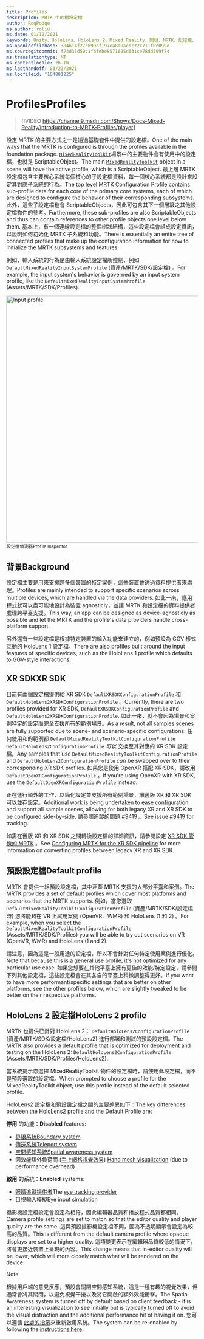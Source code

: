 ```yaml
---
title: Profiles
description: MRTK 中的檔設定檔
author: RogPodge
ms.author: roliu
ms.date: 01/12/2021
keywords: Unity、HoloLens、HoloLens 2、Mixed Reality、開發、MRTK、設定檔、
ms.openlocfilehash: 384614f27c099af197ea8a9aedc72c711f0c099e
ms.sourcegitcommit: f74d33d50c1fbfebe8571695d631ce78dd599f74
ms.translationtype: MT
ms.contentlocale: zh-TW
ms.lasthandoff: 03/23/2021
ms.locfileid: "104881225"
---
```

# <a name="profiles"></a><span data-ttu-id="4e217-104">Profiles</span><span class="sxs-lookup"><span data-stu-id="4e217-104">Profiles</span></span>

> [!VIDEO https://channel9.msdn.com/Shows/Docs-Mixed-Reality/Introduction-to-MRTK-Profiles/player]

<span data-ttu-id="4e217-105">設定 MRTK 的主要方式之一是透過基礎套件中提供的設定檔。</span><span class="sxs-lookup"><span data-stu-id="4e217-105">One of the main ways that the MRTK is configured is through the profiles available in the foundation package.</span></span> <span data-ttu-id="4e217-106">[`MixedRealityToolkit`](xref:Microsoft.MixedReality.Toolkit.MixedRealityToolkit)場景中的主要物件會有使用中的設定檔，也就是 ScriptableObject。</span><span class="sxs-lookup"><span data-stu-id="4e217-106">The main [`MixedRealityToolkit`](xref:Microsoft.MixedReality.Toolkit.MixedRealityToolkit) object in a scene will have the active profile, which is a ScriptableObject.</span></span> <span data-ttu-id="4e217-107">最上層 MRTK 設定檔包含主要核心系統每個核心的子設定檔資料，每一個核心系統都是設計來設定其對應子系統的行為。</span><span class="sxs-lookup"><span data-stu-id="4e217-107">The top level MRTK Configuration Profile contains sub-profile data for each core of the primary core systems, each of which are designed to configure the behavior of their corresponding subsystems.</span></span> <span data-ttu-id="4e217-108">此外，這些子設定檔也會 ScriptableObjects，因此可包含其下一個層級之其他設定檔物件的參考。</span><span class="sxs-lookup"><span data-stu-id="4e217-108">Furthermore, these sub-profiles are also ScriptableObjects and thus can contain references to other profile objects one level below them.</span></span> <span data-ttu-id="4e217-109">基本上，有一個連線設定檔的整個樹狀結構，這些設定檔會組成設定資訊，以說明如何初始化 MRTK 子系統和功能。</span><span class="sxs-lookup"><span data-stu-id="4e217-109">There is essentially an entire tree of connected profiles that make up the configuration information for how to initialize the MRTK subsystems and features.</span></span>

<span data-ttu-id="4e217-110">例如，輸入系統的行為是由輸入系統設定檔所控制，例如 `DefaultMixedRealityInputSystemProfile` (資產/MRTK/SDK/設定檔) 。</span><span class="sxs-lookup"><span data-stu-id="4e217-110">For example, the input system's behavior is governed by an input system profile, like the `DefaultMixedRealityInputSystemProfile` (Assets/MRTK/SDK/Profiles).</span></span>

<img src="../images/profiles/input_profile.png" width="650px" alt="Input profile" style="display:block;">
<span data-ttu-id="4e217-111"><sup>設定檔偵測器</sup></span><span class="sxs-lookup"><span data-stu-id="4e217-111"><sup>Profile Inspector</sup></span></span>

## <a name="background"></a><span data-ttu-id="4e217-112">背景</span><span class="sxs-lookup"><span data-stu-id="4e217-112">Background</span></span>

<span data-ttu-id="4e217-113">設定檔主要是用來支援跨多個裝置的特定案例，這些裝置會透過資料提供者來處理。</span><span class="sxs-lookup"><span data-stu-id="4e217-113">Profiles are mainly intended to support specific scenarios across multiple devices, which are handled via the data providers.</span></span> <span data-ttu-id="4e217-114">如此一來，應用程式就可以盡可能地設計為裝置 agnosticly，並讓 MRTK 和設定檔的資料提供者處理跨平臺支援。</span><span class="sxs-lookup"><span data-stu-id="4e217-114">This way, an app can be designed as device-agnosticly as possible and let the MRTK and the profile's data providers handle cross-platform support.</span></span>

<span data-ttu-id="4e217-115">另外還有一些設定檔是根據特定裝置的輸入功能來建立的，例如預設為 GGV 樣式互動的 HoloLens 1 設定檔。</span><span class="sxs-lookup"><span data-stu-id="4e217-115">There are also profiles built around the input features of specific devices, such as the HoloLens 1 profile which defaults to GGV-style interactions.</span></span>

## <a name="xr-sdk"></a><span data-ttu-id="4e217-116">XR SDK</span><span class="sxs-lookup"><span data-stu-id="4e217-116">XR SDK</span></span>

<span data-ttu-id="4e217-117">目前有兩個設定檔提供給 XR SDK `DefaultXRSDKConfigurationProfile` 和 `DefaultHoloLens2XRSDKConfigurationProfile` 。</span><span class="sxs-lookup"><span data-stu-id="4e217-117">Currently, there are two profiles provided for XR SDK, `DefaultXRSDKConfigurationProfile` and `DefaultHoloLens2XRSDKConfigurationProfile`.</span></span> <span data-ttu-id="4e217-118">如此一來，就不會因為場景和案例特定的設定而完全支援所有的範例場景。</span><span class="sxs-lookup"><span data-stu-id="4e217-118">As a result, not all samples scenes are fully supported due to scene- and scenario-specific configurations.</span></span> <span data-ttu-id="4e217-119">任何使用和的範例都 `DefaultMixedRealityToolkitConfigurationProfile` `DefaultHoloLens2ConfigurationProfile` _可以_ 交換至其對應的 XR SDK 設定檔。</span><span class="sxs-lookup"><span data-stu-id="4e217-119">Any samples that use `DefaultMixedRealityToolkitConfigurationProfile` and `DefaultHoloLens2ConfigurationProfile` _can_ be swapped over to their corresponding XR SDK profiles.</span></span> <span data-ttu-id="4e217-120">如果您是使用 OpenXR 搭配 XR SDK，請改用 `DefaultOpenXRConfigurationProfile` 。</span><span class="sxs-lookup"><span data-stu-id="4e217-120">If you're using OpenXR with XR SDK, use the `DefaultOpenXRConfigurationProfile` instead.</span></span>

<span data-ttu-id="4e217-121">正在進行額外的工作，以簡化設定並支援所有範例場景，讓舊版 XR 和 XR SDK 可以並存設定。</span><span class="sxs-lookup"><span data-stu-id="4e217-121">Additional work is being undertaken to ease configuration and support all sample scenes, allowing for both legacy XR and XR SDK to be configured side-by-side.</span></span> <span data-ttu-id="4e217-122">請參閱追蹤的問題 [#9419](https://github.com/microsoft/MixedRealityToolkit-Unity/issues/9419) 。</span><span class="sxs-lookup"><span data-stu-id="4e217-122">See issue [#9419](https://github.com/microsoft/MixedRealityToolkit-Unity/issues/9419) for tracking.</span></span>

<span data-ttu-id="4e217-123">如需在舊版 XR 和 XR SDK 之間轉換設定檔的詳細資訊，請參閱設定 [XR SDK 管線的 MRTK](../../configuration/getting-started-with-mrtk-and-xrsdk.md#configuring-mrtk-for-the-xr-sdk-pipeline) 。</span><span class="sxs-lookup"><span data-stu-id="4e217-123">See [Configuring MRTK for the XR SDK pipeline](../../configuration/getting-started-with-mrtk-and-xrsdk.md#configuring-mrtk-for-the-xr-sdk-pipeline) for more information on converting profiles between legacy XR and XR SDK.</span></span>

## <a name="default-profile"></a><span data-ttu-id="4e217-124">預設設定檔</span><span class="sxs-lookup"><span data-stu-id="4e217-124">Default profile</span></span>

<span data-ttu-id="4e217-125">MRTK 會提供一組預設設定檔，其中涵蓋 MRTK 支援的大部分平臺和案例。</span><span class="sxs-lookup"><span data-stu-id="4e217-125">The MRTK provides a set of default profiles which cover most platforms and scenarios that the MRTK supports.</span></span> <span data-ttu-id="4e217-126">例如，當您選取 `DefaultMixedRealityToolkitConfigurationProfile` (資產/MRTK/SDK/設定檔時) 您將能夠在 VR 上試用案例 (OpenVR、WMR) 和 HoloLens (1 和 2) 。</span><span class="sxs-lookup"><span data-stu-id="4e217-126">For example, when you select the `DefaultMixedRealityToolkitConfigurationProfile` (Assets/MRTK/SDK/Profiles) you will be able to try out scenarios on VR (OpenVR, WMR) and HoloLens (1 and 2).</span></span>

<span data-ttu-id="4e217-127">請注意，因為這是一般用途的設定檔，所以不會針對任何特定使用案例進行優化。</span><span class="sxs-lookup"><span data-stu-id="4e217-127">Note that because this is a general use profile, it's not optimized for any particular use case.</span></span> <span data-ttu-id="4e217-128">如果您想要在其他平臺上擁有更佳的效能/特定設定，請參閱下列其他設定檔，這些設定檔會在其各自的平臺上稍微調整得更好。</span><span class="sxs-lookup"><span data-stu-id="4e217-128">If you want to have more performant/specific settings that are better on other platforms, see the other profiles below, which are slightly tweaked to be better on their respective platforms.</span></span>

## <a name="hololens-2-profile"></a><span data-ttu-id="4e217-129">HoloLens 2 設定檔</span><span class="sxs-lookup"><span data-stu-id="4e217-129">HoloLens 2 profile</span></span>

<span data-ttu-id="4e217-130">MRTK 也提供已針對 HoloLens 2： `DefaultHoloLens2ConfigurationProfile` (資產/MRTK/SDK/設定檔/HoloLens2) 進行部署和測試的預設設定檔。</span><span class="sxs-lookup"><span data-stu-id="4e217-130">The MRTK also provides a default profile that is optimized for deployment and testing on the HoloLens 2: `DefaultHoloLens2ConfigurationProfile` (Assets/MRTK/SDK/Profiles/HoloLens2).</span></span>

<span data-ttu-id="4e217-131">當系統提示您選擇 MixedRealityToolkit 物件的設定檔時，請使用此設定檔，而不是預設選取的設定檔。</span><span class="sxs-lookup"><span data-stu-id="4e217-131">When prompted to choose a profile for the MixedRealityToolkit object, use this profile instead of the default selected profile.</span></span>

<span data-ttu-id="4e217-132">HoloLens2 設定檔和預設設定檔之間的主要差異如下：</span><span class="sxs-lookup"><span data-stu-id="4e217-132">The key differences between the HoloLens2 profile and the Default Profile are:</span></span>

<span data-ttu-id="4e217-133">**停用** 的功能：</span><span class="sxs-lookup"><span data-stu-id="4e217-133">**Disabled** features:</span></span>

- [<span data-ttu-id="4e217-134">界限系統</span><span class="sxs-lookup"><span data-stu-id="4e217-134">Boundary system</span></span>](../boundary/boundary-system-getting-started.md)
- [<span data-ttu-id="4e217-135">傳送系統</span><span class="sxs-lookup"><span data-stu-id="4e217-135">Teleport system</span></span>](../teleport-system/teleport-system.md)
- [<span data-ttu-id="4e217-136">空間感知系統</span><span class="sxs-lookup"><span data-stu-id="4e217-136">Spatial awareness system</span></span>](../spatial-awareness/spatial-awareness-getting-started.md)
- <span data-ttu-id="4e217-137">因效能額外負荷而 ([手上網格視覺效果](../input/hand-tracking.md)) </span><span class="sxs-lookup"><span data-stu-id="4e217-137">[Hand mesh visualization](../input/hand-tracking.md) (due to performance overhead)</span></span>

<span data-ttu-id="4e217-138">**啟用** 的系統：</span><span class="sxs-lookup"><span data-stu-id="4e217-138">**Enabled** systems:</span></span>

- <span data-ttu-id="4e217-139">[眼睛追蹤提供者](../input/eye-tracking/eye-tracking-main.md)</span><span class="sxs-lookup"><span data-stu-id="4e217-139">The [eye tracking provider](../input/eye-tracking/eye-tracking-main.md)</span></span>
- <span data-ttu-id="4e217-140">目視輸入模擬</span><span class="sxs-lookup"><span data-stu-id="4e217-140">Eye input simulation</span></span>

<span data-ttu-id="4e217-141">攝影機設定檔設定會設定為相符，因此編輯器品質和播放程式品質都相同。</span><span class="sxs-lookup"><span data-stu-id="4e217-141">Camera profile settings are set to match so that the editor quality and player quality are the same.</span></span> <span data-ttu-id="4e217-142">這與預設攝影機設定檔不同，因為不透明顯示會設定為較高的品質。</span><span class="sxs-lookup"><span data-stu-id="4e217-142">This is different from the default camera profile where opaque displays are set to a higher quality.</span></span> <span data-ttu-id="4e217-143">這項變更表示在編輯器品質較低的情況下，將會更接近裝置上呈現的內容。</span><span class="sxs-lookup"><span data-stu-id="4e217-143">This change means that in-editor quality will be lower, which will more closely match what will be rendered on the device.</span></span>

> [!NOTE]
> <span data-ttu-id="4e217-144">根據用戶端的意見反應，預設會關閉空間感知系統，這是一種有趣的視覺效果，但通常會將其關閉，以避免視覺干擾以及將它開啟的額外效能衝擊。</span><span class="sxs-lookup"><span data-stu-id="4e217-144">The Spatial Awareness system is turned off by default based on client feedback - it is an interesting visualization to see initially but is typically turned off to avoid the visual distraction and the additional performance hit of having it on.</span></span> <span data-ttu-id="4e217-145">您可以遵循 [此處的指示](../spatial-awareness/spatial-awareness-getting-started.md)來重新啟用系統。</span><span class="sxs-lookup"><span data-stu-id="4e217-145">The system can be re-enabled by following the [instructions here](../spatial-awareness/spatial-awareness-getting-started.md).</span></span>
